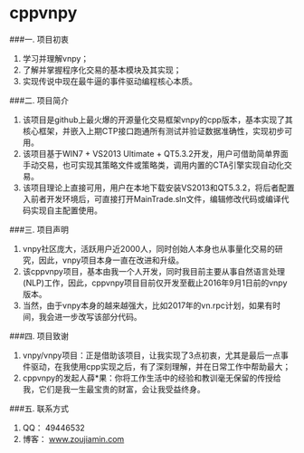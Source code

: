 # cppvnpy

###一. 项目初衷
1. 学习并理解vnpy；
2. 了解并掌握程序化交易的基本模块及其实现；
3. 实现传说中现在最牛逼的事件驱动编程核心本质。

###二. 项目简介
1. 该项目是github上最火爆的开源量化交易框架vnpy的cpp版本，基本实现了其核心框架，并嵌入上期CTP接口跑通所有测试并验证数据准确性，实现初步可用。
2. 该项目基于WIN7 + VS2013 Ultimate + QT5.3.2开发，用户可借助简单界面手动交易，也可实现其策略文件或策略类，调用内置的CTA引擎实现自动化交易。
3. 该项目理论上直接可用，用户在本地下载安装VS2013和QT5.3.2，将后者配置入前者开发环境后，可直接打开MainTrade.sln文件，编辑修改代码或编译代码实现自主配置使用。

###三. 项目声明
1. vnpy社区庞大，活跃用户近2000人，同时创始人本身也从事量化交易的研究，因此，vnpy项目本身一直在改进和升级。
2. 该cppvnpy项目，基本由我一个人开发，同时我目前主要从事自然语言处理(NLP)工作，因此，cppvnpy项目目前仅开发至截止2016年9月1日前的vnpy版本。
3. 当然，由于vnpy本身的越来越强大，比如2017年的vn.rpc计划，如果有时间，我会进一步改写该部分代码。

###四. 项目致谢
1. vnpy/vnpy项目：正是借助该项目，让我实现了3点初衷，尤其是最后一点事件驱动，在我使用cpp实现之后，有了深刻理解，并在日常工作中帮助最大；
2. cppvnpy的发起人薛*果：你将工作生活中的经验和教训毫无保留的传授给我，它们是我一生最宝贵的财富，会让我受益终身。

###五. 联系方式
1. QQ：  49446532
2. 博客： www.zoujiamin.com
